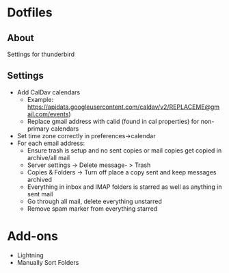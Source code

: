 # Dotfiles

## About

Settings for thunderbird

## Settings

- Add CalDav calendars
  - Example: https://apidata.googleusercontent.com/caldav/v2/REPLACEME@gmail.com/events)
  - Replace gmail address with calid (found in cal properties) for non-primary calendars
- Set time zone correctly in preferences->calendar
- For each email address:
  - Ensure trash is setup and no sent copies or mail copies get copied in archive/all mail
  - Server settings -> Delete message- > Trash
  - Copies & Folders -> Turn off place a copy sent and keep messages archived
  - Everything in inbox and IMAP folders is starred as well as anything in sent mail
  - Go through all mail, delete everything unstarred
  - Remove spam marker from everything starred

# Add-ons

- Lightning
- Manually Sort Folders
